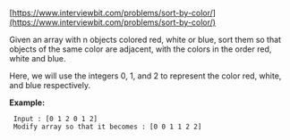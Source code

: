 [https://www.interviewbit.com/problems/sort-by-color/](https://www.interviewbit.com/problems/sort-by-color/)

Given an array with n objects colored red, white or blue, sort them so that objects of the same color are adjacent, with the colors in the order red, white and blue.

Here, we will use the integers 0, 1, and 2 to represent the color red, white, and blue respectively.


**Example:**
```
 Input : [0 1 2 0 1 2]
 Modify array so that it becomes : [0 0 1 1 2 2]
```
